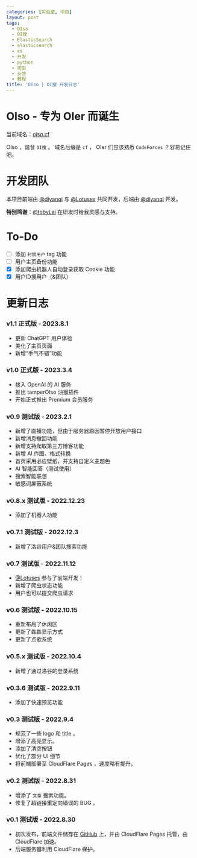 ```yaml
---
categories: [实验室, 项目]
layout: post
tags:
  - OIso
  - OI搜
  - ElasticSearch
  - elasticsearch
  - es
  - 开发
  - python
  - 爬虫
  - 反馈
  - 教程
title: 'OIso | OI搜 开发日志'
---
```

# OIso - 专为 OIer 而诞生

当前域名：[oiso.cf](https://oiso.cf/ "https://oiso.cf/")

OIso ，谐音 `OI搜` 。
域名后缀是 `cf` ， OIer 们应该熟悉 `CodeForces` ？容易记住吧。

# 开发团队

本项目前端由 [@diyanqi](https://github.com/diyanqi "@diyanqi") 与 [@Lotuses](https://github.com/Lotuses-robot "@Lotuses") 共同开发，后端由 [@diyanqi](https://github.com/diyanqi "@diyanqi") 开发。

**特别鸣谢**：[@tobyLai](https://github.com/tobylai-toby "@tobyLai") 在研发时给我灵感与支持。

# To-Do

- [ ] 添加 `封禁用户` tag 功能
- [ ] 用户主页备份功能
- [x] 添加爬虫机器人自动登录获取 Cookie 功能
- [x] 用户ID搜用户（&团队）

# 更新日志

### v1.1 正式版 - 2023.8.1
- 更新 ChatGPT 用户体验
- 美化了主页页面
- 新增“手气不错”功能

### v1.0 正式版 - 2023.3.4
- 接入 OpenAI 的 AI 服务
- 推出 tamperOIso 油猴插件
- 开始正式推出 Premium 会员服务

### v0.9 测试版 - 2023.2.1
- 新增了直播功能，但由于服务器原因暂停开放用户接口
- 新增消息撤回功能
- 新增支持爬取第三方博客功能
- 新增 AI 作图、格式转换
- 首页采用必应壁纸，并支持自定义主题色
- AI 智能回答（测试使用）
- 搜索智能联想
- 敏感词屏蔽系统

### v0.8.x 测试版 - 2022.12.23
- 添加了机器人功能

### v0.7.1 测试版 - 2022.12.3
- 新增了洛谷用户&团队搜索功能

### v0.7 测试版 - 2022.11.12
- [@Lotuses](https://github.com/Lotuses-robot "@Lotuses") 参与了前端开发！
- 新增了爬虫状态功能
- 用户也可以提交爬虫请求

### v0.6 测试版 - 2022.10.15
- 重新布局了休闲区
- 更新了犇犇显示方式
- 更新了点歌系统

### v0.5.x 测试版 - 2022.10.4
- 新增了通过洛谷的登录系统

### v0.3.6 测试版 - 2022.9.11
- 添加了快速预览功能

### v0.3 测试版 - 2022.9.4
- 规范了一些 logo 和 title 。
- 增添了高亮显示。
- 添加了清空按钮
- 优化了部分 UI 细节
- 将前端部署至 CloudFlare Pages ，速度略有提升。

### v0.2 测试版 - 2022.8.31
- 增添了 `文章` 搜索功能。
- 修复了超链接重定向错误的 BUG 。

### v0.1 测试版 - 2022.8.30
- 初次发布，前端文件储存在 [GitHub](https://github.com/diyanqi/OISO-frontend "GitHub") 上，并由 CloudFlare Pages 托管，由 CloudFlare ~~加速~~。
- 后端服务器利用 CloudFlare ~~保护~~。